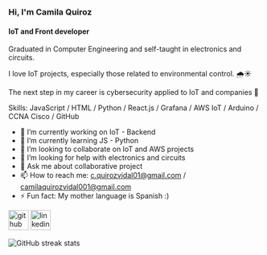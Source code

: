 ### Hi, I'm Camila Quiroz 
#### IoT and Front developer 
Graduated in Computer Engineering and self-taught in electronics and circuits.

I love IoT projects, especially those related to environmental control. 🌧️☀️

The next step in my career is cybersecurity applied to IoT and companies 🔐

Skills: JavaScript / HTML / Python / React.js / Grafana / AWS IoT / Arduino / CCNA Cisco / GitHub
- 🔭 I’m currently working on IoT - Backend 
- 🌱 I’m currently learning JS - Python 
- 👯 I’m looking to collaborate on IoT and AWS projects  
- 🤔 I’m looking for help with  electronics and circuits 
- 💬 Ask me about collaborative project  
- 📫 How to reach me: c.quirozvidal01@gmail.com / camilaquirozvidal001@gmail.com 
- ⚡ Fun fact: My mother language is Spanish :) 


[<img src='https://cdn.jsdelivr.net/npm/simple-icons@3.0.1/icons/github.svg' alt='github' height='40'>](https://github.com/CQuirozVidal)  [<img src='https://cdn.jsdelivr.net/npm/simple-icons@3.0.1/icons/linkedin.svg' alt='linkedin' height='40'>](https://www.linkedin.com/in/https://www.linkedin.com/in/camila-andrea-quiroz-vidal//)  

<!--
[![Top Langs](https://github-readme-stats.vercel.app/api/top-langs/?username=CQuirozVidal)](https://github.com/anuraghazra/github-readme-stats)
![GitHub stats](https://github-readme-stats.vercel.app/api?username=CQuirozVidal&show_icons=true) 
--->

![GitHub streak stats](https://streak-stats.demolab.com/?user=CQuirozVidal)  
